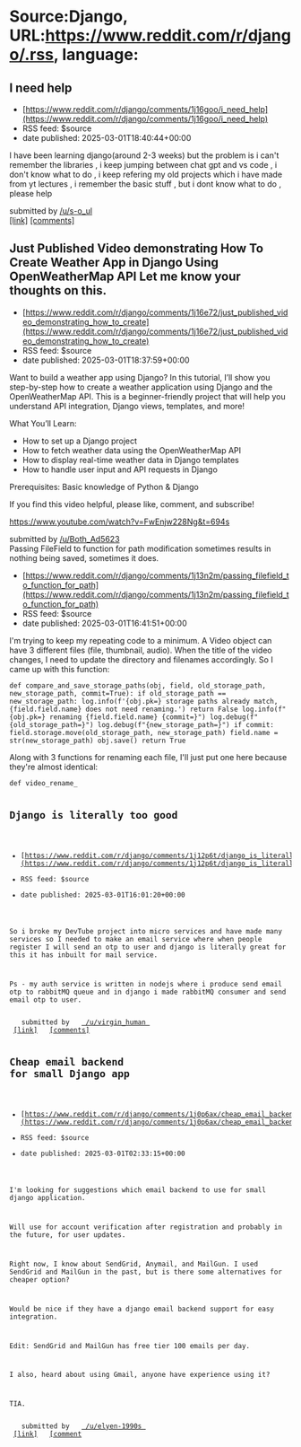 # Source:Django, URL:https://www.reddit.com/r/django/.rss, language:

## I need help
 - [https://www.reddit.com/r/django/comments/1j16goo/i_need_help](https://www.reddit.com/r/django/comments/1j16goo/i_need_help)
 - RSS feed: $source
 - date published: 2025-03-01T18:40:44+00:00

<!-- SC_OFF --><div class="md"><p>I have been learning django(around 2-3 weeks) but the problem is i can&#39;t remember the libraries , i keep jumping between chat gpt and vs code , i don&#39;t know what to do , i keep refering my old projects which i have made from yt lectures , i remember the basic stuff , but i dont know what to do , please help </p> </div><!-- SC_ON --> &#32; submitted by &#32; <a href="https://www.reddit.com/user/s-o_ul"> /u/s-o_ul </a> <br/> <span><a href="https://www.reddit.com/r/django/comments/1j16goo/i_need_help/">[link]</a></span> &#32; <span><a href="https://www.reddit.com/r/django/comments/1j16goo/i_need_help/">[comments]</a></span>

## Just Published Video demonstrating How To Create Weather App in Django Using OpenWeatherMap API Let me know your thoughts on this.
 - [https://www.reddit.com/r/django/comments/1j16e72/just_published_video_demonstrating_how_to_create](https://www.reddit.com/r/django/comments/1j16e72/just_published_video_demonstrating_how_to_create)
 - RSS feed: $source
 - date published: 2025-03-01T18:37:59+00:00

<!-- SC_OFF --><div class="md"><p>Want to build a weather app using Django? In this tutorial, I’ll show you step-by-step how to create a weather application using Django and the OpenWeatherMap API. This is a beginner-friendly project that will help you understand API integration, Django views, templates, and more! </p> <p>What You’ll Learn: </p> <ul> <li>How to set up a Django project </li> <li>How to fetch weather data using the OpenWeatherMap API </li> <li>How to display real-time weather data in Django templates </li> <li>How to handle user input and API requests in Django </li> </ul> <p>Prerequisites: Basic knowledge of Python &amp; Django </p> <p>If you find this video helpful, please like, comment, and subscribe! </p> <p><a href="https://www.youtube.com/watch?v=FwEnjw228Ng&amp;t=694s">https://www.youtube.com/watch?v=FwEnjw228Ng&amp;t=694s</a></p> </div><!-- SC_ON --> &#32; submitted by &#32; <a href="https://www.reddit.com/user/Both_Ad5623"> /u/Both_Ad5623 </a> <br/> <span><a h

## Passing FileField to function for path modification sometimes results in nothing being saved, sometimes it does.
 - [https://www.reddit.com/r/django/comments/1j13n2m/passing_filefield_to_function_for_path](https://www.reddit.com/r/django/comments/1j13n2m/passing_filefield_to_function_for_path)
 - RSS feed: $source
 - date published: 2025-03-01T16:41:51+00:00

<!-- SC_OFF --><div class="md"><p>I&#39;m trying to keep my repeating code to a minimum. A Video object can have 3 different files (file, thumbnail, audio). When the title of the video changes, I need to update the directory and filenames accordingly. So I came up with this function:</p> <pre><code>def compare_and_save_storage_paths(obj, field, old_storage_path, new_storage_path, commit=True): if old_storage_path == new_storage_path: log.info(f&#39;{obj.pk=} storage paths already match, {field.field.name} does not need renaming.&#39;) return False log.info(f&quot;{obj.pk=} renaming {field.field.name} {commit=}&quot;) log.debug(f&quot;{old_storage_path=}&quot;) log.debug(f&quot;{new_storage_path=}&quot;) if commit: field.storage.move(old_storage_path, new_storage_path) field.name = str(new_storage_path) obj.save() return True </code></pre> <p>Along with 3 functions for renaming each file, I&#39;ll just put one here because they&#39;re almost identical:</p> <pre><code>def video_rename_

## Django is literally too good
 - [https://www.reddit.com/r/django/comments/1j12p6t/django_is_literally_too_good](https://www.reddit.com/r/django/comments/1j12p6t/django_is_literally_too_good)
 - RSS feed: $source
 - date published: 2025-03-01T16:01:20+00:00

<!-- SC_OFF --><div class="md"><p>So i broke my DevTube project into micro services and have made many services so I needed to make an email service where when people register I will send an otp to user and django is literally great for this it has inbuilt for mail service.</p> <p>Ps - my auth service is written in nodejs where i produce send email otp to rabbitMQ queue and in django i made rabbitMQ consumer and send email otp to user.</p> </div><!-- SC_ON --> &#32; submitted by &#32; <a href="https://www.reddit.com/user/virgin_human"> /u/virgin_human </a> <br/> <span><a href="https://www.reddit.com/r/django/comments/1j12p6t/django_is_literally_too_good/">[link]</a></span> &#32; <span><a href="https://www.reddit.com/r/django/comments/1j12p6t/django_is_literally_too_good/">[comments]</a></span>

## Cheap email backend for small Django app
 - [https://www.reddit.com/r/django/comments/1j0p6ax/cheap_email_backend_for_small_django_app](https://www.reddit.com/r/django/comments/1j0p6ax/cheap_email_backend_for_small_django_app)
 - RSS feed: $source
 - date published: 2025-03-01T02:33:15+00:00

<!-- SC_OFF --><div class="md"><p>I&#39;m looking for suggestions which email backend to use for small django application. </p> <p>Will use for account verification after registration and probably in the future, for user updates.</p> <p>Right now, I know about SendGrid, Anymail, and MailGun. I used SendGrid and MailGun in the past, but is there some alternatives for cheaper option?</p> <p>Would be nice if they have a django email backend support for easy integration.</p> <p>Edit: SendGrid and MailGun has free tier 100 emails per day.</p> <p>I also, heard about using Gmail, anyone have experience using it?</p> <p>TIA.</p> </div><!-- SC_ON --> &#32; submitted by &#32; <a href="https://www.reddit.com/user/elyen-1990s"> /u/elyen-1990s </a> <br/> <span><a href="https://www.reddit.com/r/django/comments/1j0p6ax/cheap_email_backend_for_small_django_app/">[link]</a></span> &#32; <span><a href="https://www.reddit.com/r/django/comments/1j0p6ax/cheap_email_backend_for_small_django_app/">[comment

